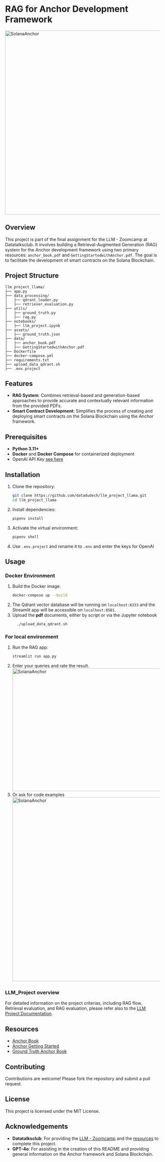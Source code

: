 # RAG for Anchor Development Framework

<img src="assets/Solana_Anchor.jpeg" alt="SolanaAnchor" width="800" height="600">

## Overview

This project is part of the final assignment for the LLM - Zoomcamp at Datatalksclub. It involves building a Retrieval-Augmented Generation (RAG) system for the Anchor development framework using two primary resources: `anchor_book.pdf` and `GettingStartedwithAnchor.pdf`. The goal is to facilitate the development of smart contracts on the Solana Blockchain.

## Project Structure

```
llm_project_llama/
├── app.py
├── data_processing/
│   ├── qdrant_loader.py
│   ├── retriever_evaluation.py
├── utils/
│   ├── ground_truth.py
│   ├── rag.py
├── notebooks/
│   ├── llm_project.ipynb
├── assets/
│   ├── ground_truth.json
├── data/
│   ├── anchor_book.pdf
│   ├── GettingStartedwithAnchor.pdf
├── Dockerfile
├── docker-compose.yml
├── requirements.txt
├── upload_data_qdrant.sh
├── .env.project
```

## Features

- **RAG System**: Combines retrieval-based and generation-based approaches to provide accurate and contextually relevant information from the provided PDFs.
- **Smart Contract Development**: Simplifies the process of creating and deploying smart contracts on the Solana Blockchain using the Anchor framework.

## Prerequisites

- **Python 3.11+**
- **Docker** and **Docker Compose** for containerized deployment
- OpenAI API Key [see here](https://platform.openai.com/docs/api-reference/introduction)

## Installation

1. Clone the repository:
   ```sh
   git clone https://github.com/datadudech/llm_project_llama.git
   cd llm_project_llama
   ```
2. Install dependencies:
   ```sh
   pipenv install
   ```
3. Activate the virtual environment:
   ```sh
   pipenv shell
   ```
4. Use `.env.project` and rename it to `.env` and enter the keys for OpenAI

## Usage

### Docker Environment

1. Build the Docker image:
   ```sh
   docker-compose up --build
   ```
2. The Qdrant vector database will be running on `localhost:6333` and the Streamlit app will be accessible on `localhost:8501`.
3. Upload the **pdf** documents, either by script or via the Jupyter notebook
   ```sh
     ./upload_data_qdrant.sh
   ```

### For local environment

1. Run the RAG app:
   ```sh
   streamlit run app.py
   ```
2. Enter your queries and rate the result.
   <img src="assets/streamlit_screenshot.png" alt="SolanaAnchor" width="600" height="400">
3. Or ask for code examples
   <img src="assets/hello_anchor.png" alt="SolanaAnchor" width="600" height="600">

### LLM_Project overview

For detailed information on the project criterias, including RAG flow, Retrieval evaluation, and RAG evaluation, please refer also to the [LLM Project Documentation](notebooks/llm_project.md).

## Resources

- [Anchor Book](data/anchor_book.pdf)
- [Anchor Getting Started](data/GettingStartedwithAnchor.pdf)
- [Ground Truth Anchor Book](assets/ground_truth.json)

## Contributing

Contributions are welcome! Please fork the repository and submit a pull request.

## License

This project is licensed under the MIT License.

## Acknowledgements

- **Datatalksclub**: For providing the [LLM - Zoomcamp](https://datatalks.club/blog/guide-to-free-online-courses-at-datatalks-club.html#llm-zoomcamp) and the [resources](https://github.com/DataTalksClub/llm-zoomcamp) to complete this project.
- **GPT-4o**: For assisting in the creation of this README and providing general information on the Anchor framework and Solana Blockchain.

